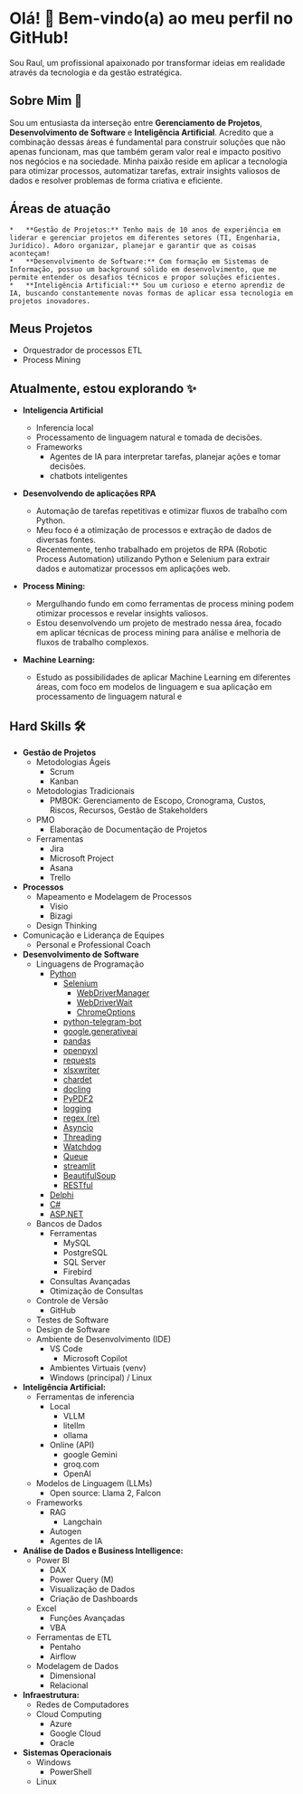# Olá! 👋 Bem-vindo(a) ao meu perfil no GitHub!

Sou Raul, um profissional apaixonado por transformar ideias em realidade através da tecnologia e da gestão estratégica.

## Sobre Mim 🚀
Sou um entusiasta da interseção entre **Gerenciamento de Projetos**, **Desenvolvimento de Software** e **Inteligência Artificial**. Acredito que a combinação dessas áreas é fundamental para construir soluções que não apenas funcionam, mas que também geram valor real e impacto positivo nos negócios e na sociedade. 
Minha paixão reside em aplicar a tecnologia para otimizar processos, automatizar tarefas, extrair insights valiosos de dados e resolver problemas de forma criativa e eficiente.

## Áreas de atuação
    *   **Gestão de Projetos:** Tenho mais de 10 anos de experiência em liderar e gerenciar projetos em diferentes setores (TI, Engenharia, Jurídico). Adoro organizar, planejar e garantir que as coisas aconteçam!
    *   **Desenvolvimento de Software:** Com formação em Sistemas de Informação, possuo um background sólido em desenvolvimento, que me permite entender os desafios técnicos e propor soluções eficientes.
    *   **Inteligência Artificial:** Sou um curioso e eterno aprendiz de IA, buscando constantemente novas formas de aplicar essa tecnologia em projetos inovadores.

## Meus Projetos
*   Orquestrador de processos ETL
*   Process Mining

## Atualmente, estou explorando ✨
*   **Inteligencia Artificial**
    *   Inferencia local
    *   Processamento de linguagem natural e tomada de decisões.
    *   Frameworks 
        *   Agentes de IA para interpretar tarefas, planejar ações e tomar decisões.
        *   chatbots inteligentes

*   **Desenvolvendo de aplicações RPA**
    *   Automação de tarefas repetitivas e otimizar fluxos de trabalho com Python.
    *   Meu foco é a otimização de processos e extração de dados de diversas fontes. 
    *   Recentemente, tenho trabalhado em projetos de RPA (Robotic Process Automation) utilizando Python e Selenium para extrair dados e automatizar processos em aplicações web.
*   **Process Mining:** 
    *   Mergulhando fundo em como ferramentas de process mining podem otimizar processos e revelar insights valiosos. 
    *   Estou desenvolvendo um projeto de mestrado nessa área, focado em aplicar técnicas de process mining para análise e melhoria de fluxos de trabalho complexos.
*   **Machine Learning:** 
    *   Estudo as possibilidades de aplicar Machine Learning em diferentes áreas, com foco em modelos de linguagem e sua aplicação em processamento de linguagem natural e 

## Hard Skills 🛠️
*   **Gestão de Projetos**
    *   Metodologias Ágeis
        *   Scrum
        *   Kanban
    *   Metodologias Tradicionais
        *   PMBOK: Gerenciamento de Escopo, Cronograma, Custos, Riscos, Recursos, Gestão de Stakeholders
    *   PMO
        *   Elaboração de Documentação de Projetos
    *   Ferramentas
        *   Jira
        *   Microsoft Project
        *   Asana
        *   Trello
*   **Processos**
    *   Mapeamento e Modelagem de Processos
        *   Visio
        *   Bizagi
    *   Design Thinking
*   Comunicação e Liderança de Equipes
    *   Personal e Professional Coach
*   **Desenvolvimento de Software**
    *   Linguagens de Programação
        *   [Python](conhecimento/python.md)
            *   [Selenium](conhecimento/python.md#selenium)
                *   [WebDriverManager](conhecimento/python.md#webdriver-manager)
                *   [WebDriverWait](conhecimento/python.md#webdriver-wait)
                *   [ChromeOptions](conhecimento/python.md#chrome-options)
            *   [python-telegram-bot](conhecimento/python.md#python-telegram-bot)
            *   [google.generativeai](conhecimento/python.md#google-generativeai)
            *   [pandas](conhecimento/python.md#pandas)
            *   [openpyxl](conhecimento/python.md#openpyxl)
            *   [requests](conhecimento/python.md#requests)
            *   [xlsxwriter](conhecimento/python.md#xlsxwriter)
            *   [chardet](conhecimento/python.md#chardet)
            *   [docling](conhecimento/python.md#docling)
            *   [PyPDF2](conhecimento/python.md#pypdf2)
            *   [logging](conhecimento/python.md#logging)
            *   [regex (re)](conhecimento/python.md#regex-re)
            *   [Asyncio](conhecimento/python.md#asyncio)
            *   [Threading](conhecimento/python.md#threading)
            *   [Watchdog](conhecimento/python.md#watchdog)
            *   [Queue](conhecimento/python.md#queue)
            *   [streamlit](conhecimento/python.md#streamlit)
            *   [BeautifulSoup](conhecimento/python.md#beautifulsoup)
            *   [RESTful](conhecimento/python.md#restful)
        *   [Delphi](conhecimento/delphi.md)
        *   [C#](conhecimento/csharp.md)
        *   [ASP.NET](conhecimento/aspnet.md)
    *   Bancos de Dados
        *   Ferramentas
            *   MySQL
            *   PostgreSQL
            *   SQL Server
            *   Firebird
        *   Consultas Avançadas
        *   Otimização de Consultas
    *   Controle de Versão
        *   GitHub
    *   Testes de Software
    *   Design de Software
    *   Ambiente de Desenvolvimento (IDE)
        *   VS Code
            *   Microsoft Copilot
        *   Ambientes Virtuais (venv)
        *   Windows (principal) / Linux
*   **Inteligência Artificial:**
    *   Ferramentas de inferencia
        *   Local
            *   VLLM
            *   litellm
            *   ollama
        *   Online (API)
            *   google Gemini
            *   groq.com
            *   OpenAI
    *   Modelos de Linguagem (LLMs)
        *   Open source: Llama 2, Falcon
    *   Frameworks
        *   RAG
            *   Langchain
        *   Autogen
        *   Agentes de IA
*   **Análise de Dados e Business Intelligence:**
    *   Power BI
        *   DAX
        *   Power Query (M)
        *   Visualização de Dados
        *   Criação de Dashboards
    *   Excel
        *    Funções Avançadas
        *    VBA
    *   Ferramentas de ETL
        *   Pentaho
        *   Airflow
    *   Modelagem de Dados
        *   Dimensional
        *   Relacional
*   **Infraestrutura:**
    *   Redes de Computadores
    *   Cloud Computing
        *   Azure
        *   Google Cloud
        *   Oracle
*   **Sistemas Operacionais**
    *   Windows
        *   PowerShell
    *   Linux


<!--
Here are some ideas to get you started:
- 🔭 I’m currently working on ...
- 🌱 I’m currently learning ...
- 👯 I’m looking to collaborate on ...
- 🤔 I’m looking for help with ...
- 💬 Ask me about ...
- 📫 How to reach me: ...
- 😄 Pronouns: ...
- ⚡ Fun fact: ...
-->
